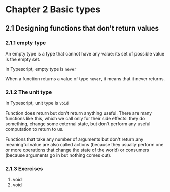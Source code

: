 # Chapter 2 Basic types

## 2.1 Designing functions that don't return values

### 2.1.1 empty type

An empty type is a type that cannot have any value: its set of possible value is the empty set.

In Typescript, empty type is `never`

When a function returns a value of type `never`, it means that it never returns.

### 2.1.2 The unit type

In Typescript, unit type is `void`

Function does return but don't return anything useful. There are many functions like this, which we call only for their side effects: they do something, change some external state, but don't perform any useful computation to return to us.

Functions that take any number of arguments but don't return any meaningful value are also called actions (because they usually perform one or more operations that change the state of the world) or consumers (because arguments go in but nothing comes out).

### 2.1.3 Exercises

1. void
2. void
